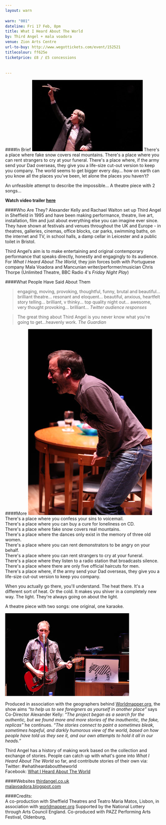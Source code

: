 ```yaml
---
layout: warn

warn: "001"
dateline: Fri 17 Feb, 8pm
title: What I Heard About The World
by: Third Angel + mala voadora
venue: Zion Arts Centre
url-to-buy: http://www.wegottickets.com/event/152521
titlecolour: ff625e
ticketprice: £8 / £5 concessions


---
```


####In Brief
![Third Angel](thirdangel.jpg) There's a place where fake snow covers real mountains.  There's a place where you can rent strangers to cry at your funeral.  There's a place where, if the army send your Dad overseas, they give you a life-size cut-out version to keep you company.
The world seems to get bigger every day… how on earth can you know all the places you’ve been, let alone the places you haven’t?

An unfeasible attempt to describe the impossible… A theatre piece with 2 songs…

**Watch video trailer [here](http://vimeo.com/36294994)**

####Who Are They?
Alexander Kelly and Rachael Walton set up Third Angel in Sheffield in 1995 and have been making performance, theatre, live art, installation, film and just about everything else you can imagine ever since.  They have shown at festivals and venues throughout the UK and Europe - in theatres, galleries, cinemas, office blocks, car parks, swimming baths, on the internet and TV, in school halls, a damp cellar in Leicester and a public toilet in Bristol. 

Third Angel’s aim is to make entertaining and original contemporary performance that speaks directly, honestly and engagingly to its audience.
For *What I Heard About The World*, they join forces both with Portuguese company Mala Voadora and Mancunian writer/performer/musician Chris Thorpe (Unlimited Theatre, BBC Radio 4's *Friday Night Play*)

####What People Have Said About Them
>engaging, moving, provoking, thoughtful, funny, brutal and beautiful... brilliant theatre...  resonant and eloquent... beautiful, anxious, heartfelt story telling... brilliant, v thinky... top quality night out... awesome, very thought provoking... brilliant...   *Twitter audience responses*

>The great thing about Third Angel is you never know what you're going to get...heavenly work.  *The Guardian*

####More
![Third Angel](w1WIHATW-4-scream.jpg)
There's a place where you confess your sins to voicemail.    
There's a place where you can buy a cure for loneliness on CD.    
There's a place where fake snow covers real mountains.    
There's a place where the dances only exist in the memory of three old women.    
There's a place where you can rent demonstrators to be angry on your behalf.   
There's a place where you can rent strangers to cry at your funeral.    
There's a place where they listen to a radio station that broadcasts silence.    
There's a place where there are only five official haircuts for men.       
There's a place where, if the army send your Dad overseas, they give you a life-size cut-out version to keep you company.

When you actually go there, you'll understand. The heat there. It's a different sort of heat. Or the cold. It makes you shiver in a completely new way. The light. They're always going on about the light.

A theatre piece with two songs: one original, one karaoke.

![Third Angel](w1WIHATW-7-guitar.jpg)

Produced in association with the geographers behind [Worldmapper.org](http://www.worldmapper.org), the show aims *“to help us to see foreigners as yourself in another place”* says Co-Director Alexander Kelly:
*“The project began as a search for the authentic, but we found more and more stories of the inauthentic, the fake, replicas”* he continues. *“The stories connect to paint a sometimes bleak, sometimes hopeful, and darkly humorous view of the world, based on how people have told us they see it, and our own attempts to hold it all in our heads.”*

Third Angel has a history of making work based on the collection and exchange of stories.  People can catch up with what's gone into *What I Heard About The World* so far, and contribute stories of their own via:    
Twitter: #whatiheardabouttheworld    
Facebook: [What I Heard About The World](http://www.facebook.com/pages/What-I-Heard-About-The-World/143036205737691)

####Websites
[thirdangel.co.uk](http://www.thirdangel.co.uk)      
[malavoadora.blogspot.com](http://www.malavoadora.blogspot.com)

####Credits:  
A co-production with Sheffield Theatres and Teatro Maria Matos, Lisbon, in association with [worldmapper.org](http://www.worldmapper.org)
Supported by the National Lottery through Arts Council England. 
Co-produced with PAZZ Performing Arts Festival, Oldenburg, 

